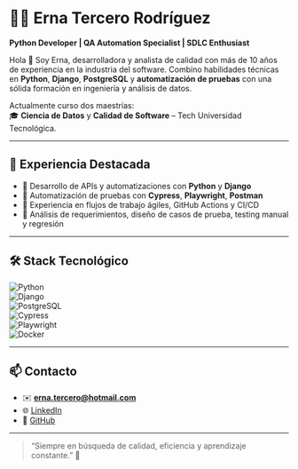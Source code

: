 # 👩‍💻 Erna Tercero Rodríguez

**Python Developer | QA Automation Specialist | SDLC Enthusiast**

Hola 👋 Soy Erna, desarrolladora y analista de calidad con más de 10 años de experiencia en la industria del software. Combino habilidades técnicas en **Python**, **Django**, **PostgreSQL** y **automatización de pruebas** con una sólida formación en ingeniería y análisis de datos.

Actualmente curso dos maestrías:  
🎓 **Ciencia de Datos** y **Calidad de Software** – Tech Universidad Tecnológica.

---

## 💼 Experiencia Destacada

- 🔹 Desarrollo de APIs y automatizaciones con **Python** y **Django**  
- 🔹 Automatización de pruebas con **Cypress**, **Playwright**, **Postman**  
- 🔹 Experiencia en flujos de trabajo ágiles, GitHub Actions y CI/CD  
- 🔹 Análisis de requerimientos, diseño de casos de prueba, testing manual y regresión  

---

## 🛠️ Stack Tecnológico

![Python](https://img.shields.io/badge/-Python-333?style=flat&logo=python)  
![Django](https://img.shields.io/badge/-Django-092E20?style=flat&logo=django&logoColor=white)  
![PostgreSQL](https://img.shields.io/badge/-PostgreSQL-336791?style=flat&logo=postgresql&logoColor=white)  
![Cypress](https://img.shields.io/badge/-Cypress-17202C?style=flat&logo=cypress&logoColor=white)  
![Playwright](https://img.shields.io/badge/-Playwright-45ba63?style=flat&logo=playwright&logoColor=white)  
![Docker](https://img.shields.io/badge/-Docker-2496ED?style=flat&logo=docker&logoColor=white)

---

## 📫 Contacto

- ✉️ **erna.tercero@hotmail.com**  
- 🌐 [LinkedIn](https://www.linkedin.com/in/erna-tercero-rodriguez-459b3b249/)  
- 🧪 [GitHub](https://github.com/erniux)

---

> “Siempre en búsqueda de calidad, eficiencia y aprendizaje constante.” 💚

